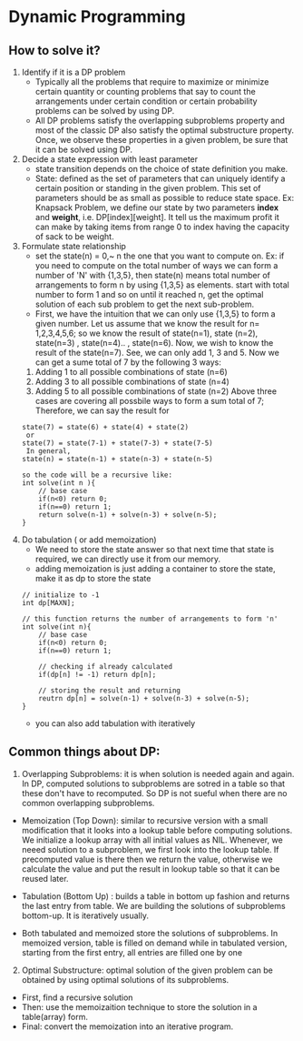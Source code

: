 # Dynamic Programming

## How to solve it?
1. Identify if it is a DP problem
    - Typically all the problems that require to maximize or minimize certain 
    quantity or counting problems that say to count the arrangements under
    certain condition or certain probability problems can be solved by using 
    DP.
    - All DP problems satisfy the overlapping subproblems property and most of
    the classic DP also satisfy the optimal substructure property. Once, we 
    observe these properties in a given problem, be sure that it can be solved
    using DP.
2. Decide a state expression with least parameter
    - state transition depends on the choice of state definition you make.
    - State: defined as the set of parameters that can uniquely identify a 
    certain position or standing in the given problem. This set of parameters 
    should be as small as possible to reduce state space. Ex: Knapsack Problem,
    we define our state by two parameters **index** and **weight**, i.e. 
    DP[index][weight]. It tell us the maximum profit it can make by taking items
    from range 0 to index having the capacity of sack to be weight.
3. Formulate state relationship
    - set the state(n) = 0,~ n the one that you want to compute on. Ex: 
    if you need to compute on the total number of ways we can form a number of 
    'N' with {1,3,5}, then state(n) means total number of arrangements to form n
    by using {1,3,5} as elements. start with total number to form 1 and so on 
    until it reached n, get the optimal solution of each sub problem to get 
    the next sub-problem.
    - First, we have the intuition that we can only use {1,3,5} to form
    a given number. Let us assume that we know the result for n= 1,2,3,4,5,6;
    so we know the result of state(n=1), state (n=2), state(n=3) , state(n=4)..
    , state(n=6). Now, we wish to know the result of the state(n=7). See, we can
    only add 1, 3 and 5. Now we can get a sume total of 7 by the following 3 ways:
    1. Adding 1 to all possible combinations of state (n=6)
    2. Adding 3 to all possible combinations of state (n=4)
    3. Adding 5 to all possible combinations of state (n=2)
    Above three cases are covering all possbile ways to form a sum total of 7;
    Therefore, we can say the result for 
    ```
    state(7) = state(6) + state(4) + state(2)
     or
    state(7) = state(7-1) + state(7-3) + state(7-5)
     In general,
    state(n) = state(n-1) + state(n-3) + state(n-5)

    so the code will be a recursive like:
    int solve(int n ){
        // base case
        if(n<0) return 0;
        if(n==0) return 1;
        return solve(n-1) + solve(n-3) + solve(n-5);
    }
    ```
4. Do tabulation ( or add memoization)
    - We need to store the state answer so that next time that state is required,
    we can directly use it from our memory.
    - adding memoization is just adding a container to store the state, make it 
    as dp to store the state
    ```
    // initialize to -1
    int dp[MAXN];

    // this function returns the number of arrangements to form 'n'
    int solve(int n){
        // base case
        if(n<0) return 0;
        if(n==0) return 1;

        // checking if already calculated
        if(dp[n] != -1) return dp[n];

        // storing the result and returning 
        reutrn dp[n] = solve(n-1) + solve(n-3) + solve(n-5);
    }
    ```
    - you can also add tabulation with iteratively


## Common things about DP:

1.  Overlapping Subproblems: it is when solution is needed again and again. In DP,
computed solutions to subproblems are sotred in a table so that these don't have
to recomputed. So DP is not sueful when there are no common overlapping subproblems.

- Memoization (Top Down): similar to recursive version with a small modification 
that it looks into a lookup table before computing solutions. We initialize a 
lookup array with all initial values as NIL. Whenever, we neeed solution to a 
subproblem, we first look into the lookup table. If precomputed value is there
then we return the value, otherwise we calculate the value and put the result
in lookup table so that it can be reused later.

- Tabulation (Bottom Up) : builds a table in bottom up fashion and returns the
last entry from table.  We are building the solutions of subproblems bottom-up.
It is iteratively usually.

- Both tabulated and memoized store the solutions of subproblems. In memoized
version, table is filled on demand while in tabulated version, starting from the 
first entry, all entries are filled one by one

2.  Optimal Substructure: optimal solution of the given problem can be obtained
by using optimal solutions of its subproblems.


- First, find a recursive solution
- Then: use the memoizaition technique to store the solution in a table(array) form.
- Final: convert the memoization into an iterative program.


